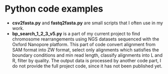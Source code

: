 # Python code examples

- **csv2fasta.py** and **fastq2fasta.py** are small scripts that I often use in my work.
- **bp_search_1_2_3_v5.py** is a part of my current project to find chromosome rearrangements 
using NGS datasets sequenced with the Oxford Nanopore platform. This part of code convert 
alignment from SAM format into ZW format, select only alignments which satisfies the boundary 
conditions and min read length, classify alignments into L and R, filter by quality. The output 
data is processed by another code part, I do not provide the full project code, 
since it has not been published yet.
